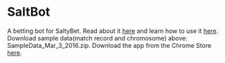 # SaltBot
A betting bot for SaltyBet. 
Read about it [here](http://explosionduck.com/wp/story-of-a-betting-bot/) and learn how to use it [here](http://explosionduck.com/wp/so-you-want-to-use-saltbot/). Download sample data(match record and chromosome) above: SampleData_Mar_3_2016.zip. Download the app from the Chrome Store [here](https://chrome.google.com/webstore/detail/saltbot/bholoegapebhflljekancpcnajigaiih).
